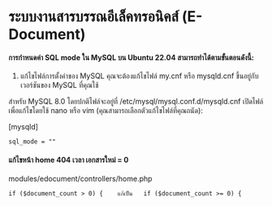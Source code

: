 # ระบบงานสารบรรณอีเล็คทรอนิคส์ (E-Document)


#### การกำหนดค่า SQL mode ใน MySQL บน Ubuntu 22.04 สามารถทำได้ตามขั้นตอนดังนี้:

1. แก้ไขไฟล์การตั้งค่าของ MySQL
คุณจะต้องแก้ไขไฟล์ my.cnf หรือ mysqld.cnf ขึ้นอยู่กับเวอร์ชันของ MySQL ที่คุณใช้

สำหรับ MySQL 8.0 โดยปกติไฟล์จะอยู่ที่ /etc/mysql/mysql.conf.d/mysqld.cnf
เปิดไฟล์เพื่อแก้ไขโดยใช้ nano หรือ vim (คุณสามารถเลือกตัวแก้ไขไฟล์ที่คุณถนัด):

[mysqld]
``` 
sql_mode = ""
``` 

#### แก้ไขหน้า home 404 เวลา เอกสารใหม่ = 0
modules/edocument/controllers/home.php
``` 
if ($document_count > 0) {    แก้เป็น   if ($document_count >= 0) { 
``` 

